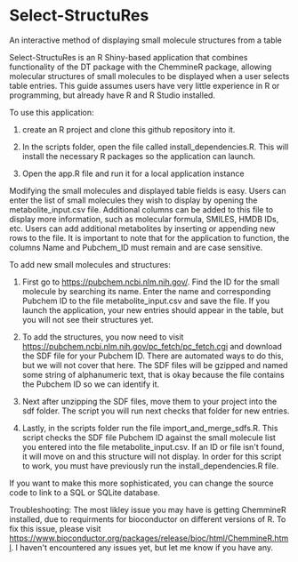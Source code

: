 # Select-StructuRes
An interactive method of displaying small molecule structures from a table

Select-StructuRes is an R Shiny-based application that combines functionality of the DT package with the ChemmineR package, allowing molecular structures of small molecules to be displayed when a user selects table entries. This guide assumes users have very little experience in R or programming, but already have R and R Studio installed.

To use this application:

1) create an R project and clone this github repository into it.

2) In the scripts folder, open the file called install_dependencies.R. This will install the necessary R packages so the application can launch.

3) Open the app.R file and run it for a local application instance 

Modifying the small molecules and displayed table fields is easy. Users can enter the list of small molecules they wish to display by opening the metabolite_input.csv file. Additional columns can be added to this file to display more information, such as molecular formula, SMILES, HMDB IDs, etc. Users can add additional metabolites by inserting or appending new rows to the file. It is important to note that for the application to function, the columns Name and Pubchem_ID must remain and are case sensitive.

To add new small molecules and structures:

1) First go to https://pubchem.ncbi.nlm.nih.gov/. Find the ID for the small molecule by searching its name. Enter the name and corresponding Pubchem ID to the file metabolite_input.csv and save the file. If you launch the application, your new entries should appear in the table, but you will not see their structures yet. 

2) To add the structures, you now need to visit https://pubchem.ncbi.nlm.nih.gov/pc_fetch/pc_fetch.cgi and download the SDF file for your Pubchem ID. There are automated ways to do this, but we will not cover that here. The SDF files will be gzipped and named some string of alphanumeric text, that is okay because the file contains the Pubchem ID so we can identify it.

3) Next after unzipping the SDF files, move them to your project into the sdf folder. The script you will run next checks that folder for new entries.

4) Lastly, in the scripts folder run the file import_and_merge_sdfs.R. This script checks the SDF file Pubchem ID against the small molecule list you entered into the file metabolite_input.csv. If an ID or file isn't found, it will move on and this structure will not display. In order for this script to work, you must have previously run the install_dependencies.R file. 

If you want to make this more sophisticated, you can change the source code to link to a SQL or SQLite database.

Troubleshooting:
The most likley issue you may have is getting ChemmineR installed, due to requirments for bioconductor on different versions of R. To fix this issue, please visit https://www.bioconductor.org/packages/release/bioc/html/ChemmineR.html. I haven't encountered any issues yet, but let me know if you have any.
